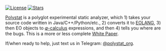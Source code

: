 [![License](https://img.shields.io/badge/license-MIT-green.svg)](https://github.com/polystat/polystat/blob/master/LICENSE.txt)
[![Stars](https://img.shields.io/github/stars/polystat)](https://github.com/polystat)

[Polystat](https://www.polystat.org) is a polyglot experimental static analyzer, which 1) takes your source code written in Java/C++/Python/etc., 2) converts it to [EOLANG](https://www.eolang.org), 3) then EO objects to [𝜑-calculus](https://arxiv.org/abs/2111.13384) expressions, and then 4) tells you where are the bugs. This is a more or less complete [White Paper](https://www.polystat.org/wp.pdf).

If/when ready to help, just text us in Telegram: [@polystat_org](https://t.me/polystat_org).
